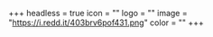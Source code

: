 +++
headless = true
icon = ""
logo = ""
image = "https://i.redd.it/403brv6pof431.png"
color = ""
+++
